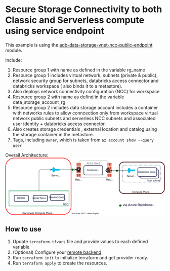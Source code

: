 # Secure Storage Connectivity to both Classic and Serverless compute using service endpoint

This example is using the [adb-data-storage-vnet-ncc-public-endpoint](../../modules/adb-data-storage-vnet-ncc-public-endpoint) module.

Include:
1. Resource group 1 with name as defined in the variable rg_name
2. Resource group 1 includes virtual network, subnets (private & public), network security group for subnets, databricks access connector and databricks workspace ( also binds it to a metastore).
3. Also deploys network connectivity configuration (NCC) for workspace
4. Resource group 2 with name as defind in the variable data_storage_account_rg
5. Resource group 2 includes data storage account includes a container with networks rules to allow conncection only from workspace virtual network public subnets and serverless NCC subnets and associated user identity + databricks access connector.
6. Also creates storage credentials , external location and catalog using the storage container in the metastore.
7. Tags, including `Owner`, which is taken from `az account show --query user`

Overall Architecture:
![alt text](../../modules/adb-data-storage-vnet-ncc-public-endpoint/architecture.drawio.svg)

## How to use

1. Update `terraform.tfvars` file and provide values to each defined variable
2. (Optional) Configure your [remote backend](https://developer.hashicorp.com/terraform/language/settings/backends/azurerm)
3. Run `terraform init` to initialize terraform and get provider ready.
4. Run `terraform apply` to create the resources.